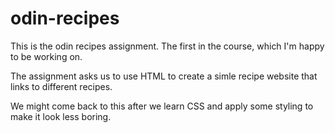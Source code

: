# odin-recipes
This is the odin recipes assignment. The first in the course, which I'm happy to be working on.

The assignment asks us to use HTML to create a simle recipe website that links to different recipes. 

We might come back to this after we learn CSS and apply some styling to make it look less boring.